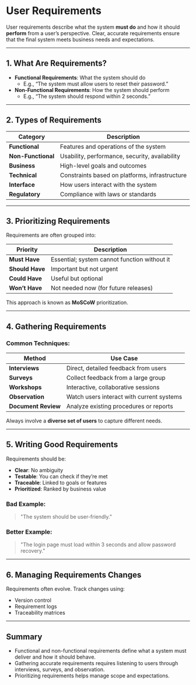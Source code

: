 # User Requirements

User requirements describe what the system **must do** and how it should **perform** from a user’s perspective. Clear, accurate requirements ensure that the final system meets business needs and expectations.

---

## 1. What Are Requirements?

- **Functional Requirements**: What the system should do
  - E.g., “The system must allow users to reset their password.”
- **Non-Functional Requirements**: How the system should perform
  - E.g., “The system should respond within 2 seconds.”

---

## 2. Types of Requirements

| Category               | Description                                        |
|------------------------|----------------------------------------------------|
| **Functional**         | Features and operations of the system              |
| **Non-Functional**     | Usability, performance, security, availability     |
| **Business**           | High-level goals and outcomes                      |
| **Technical**          | Constraints based on platforms, infrastructure     |
| **Interface**          | How users interact with the system                 |
| **Regulatory**         | Compliance with laws or standards                  |

---

## 3. Prioritizing Requirements

Requirements are often grouped into:

| Priority     | Description                                  |
|--------------|----------------------------------------------|
| **Must Have**| Essential; system cannot function without it  |
| **Should Have** | Important but not urgent                   |
| **Could Have**  | Useful but optional                        |
| **Won’t Have**  | Not needed now (for future releases)       |

This approach is known as **MoSCoW** prioritization.

---

## 4. Gathering Requirements

### Common Techniques:

| Method      | Use Case                                 |
|-------------|-------------------------------------------|
| **Interviews** | Direct, detailed feedback from users     |
| **Surveys**    | Collect feedback from a large group      |
| **Workshops**  | Interactive, collaborative sessions       |
| **Observation**| Watch users interact with current systems|
| **Document Review** | Analyze existing procedures or reports |

Always involve a **diverse set of users** to capture different needs.

---

## 5. Writing Good Requirements

Requirements should be:

- **Clear**: No ambiguity
- **Testable**: You can check if they’re met
- **Traceable**: Linked to goals or features
- **Prioritized**: Ranked by business value

### Bad Example:
> "The system should be user-friendly."

### Better Example:
> "The login page must load within 3 seconds and allow password recovery."

---

## 6. Managing Requirements Changes

Requirements often evolve. Track changes using:

- Version control
- Requirement logs
- Traceability matrices

---

## Summary

- Functional and non-functional requirements define what a system must deliver and how it should behave.
- Gathering accurate requirements requires listening to users through interviews, surveys, and observation.
- Prioritizing requirements helps manage scope and expectations.

